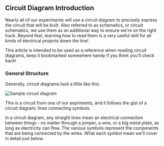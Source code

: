 ## Circuit Diagram Introduction

<!--
// intro:
//	* most if not all of our experiments will use circuit diagrams to describe the circuits we will be building
// 	* use this as a reference when reading the circuit diagrams

// circuit diagrams can also be referred to as schematics or circuit schematics
-->

Nearly all of our experiments will use a circuit diagram to precisely express the circuit that will be built. Also referred to as schematics, or circuit schematics, we use them as an additional way to ensure we're on the right track. Beyond that, learning how to read them is a very useful skill for all kinds of electrical projects down the line!

This article is intended to be used as a reference when reading circuit diagrams, keep it bookmarked somewhere handy if you think you'll check back!

### General Structure
<!--
// show an example circuit diagram, briefly cover the following:
//	* the lines mean connections
//	* the various symbols mean different components
//		* the components are usually labelled with values
-->

Generally, circuit diagrams look a little like this:

![Sample circuit diagram](https://raw.githubusercontent.com/OnionIoT/Onion-Docs/master/Omega2/Kit-Guides/img/sample-circuit-diagram.png)

This is a circuit from one of our expriments, and it follows the gist of a circuit diagram: lines connecting symbols.

In a circuit diagram, any straight lines mean an electrical connection between things - no matter through a jumper, a wire, or a big metal plate, as long as electricity can flow. The various symbols represent the components that are being connected by the wires. What each symbol mean we'll cover in detail just below.

<!--

////
// Listing of components used in this Kit,
// should look something like this: https://learn.sparkfun.com/tutorials/how-to-read-a-schematic/schematic-symbols-part-1
 
// each component should have a section that shows:
//	* the name of the component
//	* the symbol
//	* a brief description that includes:
//		* how many terminals it has
//		* if there are any values associated with the diagram, explain what it means
//		* a photo of the real component
-->

```{r child = '../circuit-components/led.md'}
```

```{r child = '../circuit-components/resistor.md'}
```

```{r child = '../circuit-components/capacitor.md'}
```

```{r child = '../circuit-components/power-supply.md'}
```

```{r child = '../circuit-components/ground.md'}
```

```{r child = '../circuit-components/spst.md'}
```

```{r child = '../circuit-components/spdt.md'}
```

```{r child = '../circuit-components/integrated-circuit.md'}
```

```{r child = '../circuit-components/omega-pin.md'}
```

```{r child = '../circuit-components/device-pin.md'}
```


<!-- // NOTE FROM LAZAR: only include symbols for components included in this kit, can use separate files for each component,
// see `Omega2/Kit-Guides/shared/circuit-components/resistor.md` for an example
// lets put all of the components in that directory, `Omega2/Kit-Guides/shared/circuit-components/`
-->

